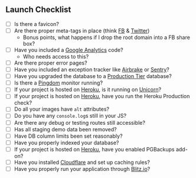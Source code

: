 Launch Checklist
----------------

- [ ] Is there a favicon?
- [ ] Are there proper meta-tags in place (think [FB](http://developers.facebook.com/docs/opengraph/) & [Twitter](https://dev.twitter.com/docs/cards))
  - Bonus points, what happens if I drop the root domain into a FB share box?
- [ ] Have you included a [Google Analytics](http://google.com/analytics) code?
  - Who needs access to this?
- [ ] Are there proper error pages?
- [ ] Have you included an exception tracker like [Airbrake](http://airbrake.io) or [Sentry](https://getsentry.com/welcome/)?
- [ ] Have you upgraded the database to a [Production Tier](https://addons.heroku.com/heroku-postgresql) database?
- [ ] Is there a [Pingdom](http://pingdom.com) monitor running?
- [ ] If your project is hosted on [Heroku](http://heroku.com), is it running on [Unicorn](https://blog.heroku.com/archives/2013/2/27/unicorn_rails)?
- [ ] If your project is hosted on [Heroku](http://heroku.com), have you run the Heroku Production check?
- [ ] Do all your images have `alt` attributes?
- [ ] Do you have any `console.log`s still in your JS?
- [ ] Are there any debug or testing routes still accessible?
- [ ] Has all staging demo data been removed?
- [ ] Have DB column limits been set reasonably?
- [ ] Have you properly indexed your database?
- [ ] If your project is hosted on [Heroku](http://heroku.com), have you enabled PGBackups add-on?
- [ ] Have you installed [Cloudflare](https://www.cloudflare.com/) and set up caching rules?
- [ ] Have you properly run your application through [Blitz.io](https://www.blitz.io/)?

